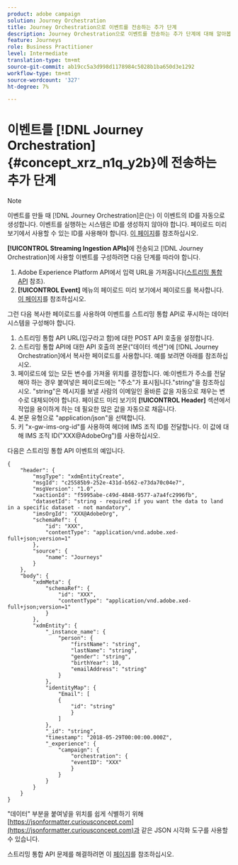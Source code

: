 ```yaml
---
product: adobe campaign
solution: Journey Orchestration
title: Journey Orchestration으로 이벤트를 전송하는 추가 단계
description: Journey Orchestration으로 이벤트를 전송하는 추가 단계에 대해 알아봅니다.
feature: Journeys
role: Business Practitioner
level: Intermediate
translation-type: tm+mt
source-git-commit: ab19cc5a3d998d1178984c5028b1ba650d3e1292
workflow-type: tm+mt
source-wordcount: '327'
ht-degree: 7%

---
```




# 이벤트를 [!DNL Journey Orchestration] {#concept_xrz_n1q_y2b}에 전송하는 추가 단계

>[!NOTE]
>
>이벤트를 만들 때 [!DNL Journey Orchestration]은(는) 이 이벤트의 ID를 자동으로 생성합니다. 이벤트를 실행하는 시스템은 ID를 생성하지 않아야 합니다. 페이로드 미리 보기에서 사용할 수 있는 ID를 사용해야 합니다. [이 페이지](../event/previewing-the-payload.md)를 참조하십시오.

**[!UICONTROL Streaming Ingestion APIs]**&#x200B;에 전송되고 [!DNL Journey Orchestration]에 사용할 이벤트를 구성하려면 다음 단계를 따라야 합니다.

1. Adobe Experience Platform API에서 입력 URL을 가져옵니다([스트리밍 통합 API](https://docs.adobe.com/content/help/ko-KR/experience-platform/ingestion/streaming/overview.html) 참조).
1. **[!UICONTROL Event]** 메뉴의 페이로드 미리 보기에서 페이로드를 복사합니다. [이 페이지](../event/defining-the-payload-fields.md)를 참조하십시오.

그런 다음 복사한 페이로드를 사용하여 이벤트를 스트리밍 통합 API로 푸시하는 데이터 시스템을 구성해야 합니다.

1. 스트리밍 통합 API URL(입구라고 함)에 대한 POST API 호출을 설정합니다.
1. 스트리밍 통합 API에 대한 API 호출의 본문(&quot;데이터 섹션&quot;)에 [!DNL Journey Orchestration]에서 복사한 페이로드를 사용합니다. 예를 보려면 아래를 참조하십시오.
1. 페이로드에 있는 모든 변수를 가져올 위치를 결정합니다. 예:이벤트가 주소를 전달해야 하는 경우 붙여넣은 페이로드에는 &quot;주소&quot;가 표시됩니다.&quot;string&quot;을 참조하십시오. &quot;string&quot;은 메시지를 보낼 사람의 이메일인 올바른 값을 자동으로 채우는 변수로 대체되어야 합니다. 페이로드 미리 보기의 **[!UICONTROL Header]** 섹션에서 작업을 용이하게 하는 데 필요한 많은 값을 자동으로 채웁니다.
1. 본문 유형으로 &quot;application/json&quot;을 선택합니다.
1. 키 &quot;x-gw-ims-org-id&quot;를 사용하여 헤더에 IMS 조직 ID를 전달합니다. 이 값에 대해 IMS 조직 ID(&quot;XXX@AdobeOrg&quot;)를 사용하십시오.

다음은 스트리밍 통합 API 이벤트의 예입니다.

```
{
    "header": {
        "msgType": "xdmEntityCreate",
        "msgId": "c25585b9-252e-431d-b562-e73da70c04e7",
        "msgVersion": "1.0",
        "xactionId": "f5995abe-c49d-4848-9577-a7a4fc2996fb",
        "datasetId": "string - required if you want the data to land in a specific dataset - not mandatory",
        "imsOrgId": "XXX@AdobeOrg",
        "schemaRef": {
            "id": "XXX",
            "contentType": "application/vnd.adobe.xed-full+json;version=1"
        },
        "source": {
            "name": "Journeys"
        }
    },
    "body": {
        "xdmMeta": {
            "schemaRef": {
                "id": "XXX",
                "contentType": "application/vnd.adobe.xed-full+json;version=1"
            }
        },
        "xdmEntity": {
            "_instance_name": {
                "person": {
                    "firstName": "string",
                    "lastName": "string",
                    "gender": "string",
                    "birthYear": 10,
                    "emailAddress": "string"
                }
            },
            "identityMap": {
                "Email": [
                {
                    "id": "string"
                    }
                ]
            },
            "_id": "string",
            "timestamp": "2018-05-29T00:00:00.000Z",
            "_experience": {
                "campaign": {
                    "orchestration": {
                    "eventID": "XXX"
                    }
                }
            }
        }
    }
}
```

&quot;데이터&quot; 부분을 붙여넣을 위치를 쉽게 식별하기 위해 [https://jsonformatter.curiousconcept.com](https://jsonformatter.curiousconcept.com)과 같은 JSON 시각화 도구를 사용할 수 있습니다.

스트리밍 통합 API 문제를 해결하려면 이 [페이지](https://docs.adobe.com/content/help/ko-KR/experience-platform/ingestion/streaming/troubleshooting.html)를 참조하십시오.
